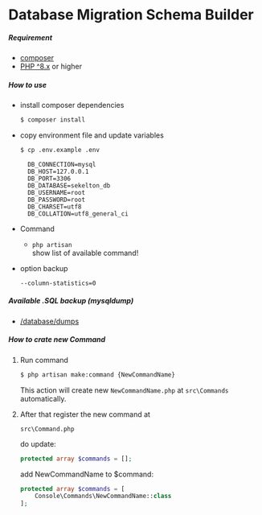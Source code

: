 # Database Migration Schema Builder

##### Requirement
- [composer](https://getcomposer.org/)
- [PHP ^8.x](https://www.php.net/downloads) or higher

##### How to use 

- install composer dependencies

    ```bash
    $ composer install
    ```

- copy environment file and update variables

    ```bash
    $ cp .env.example .env
    ```

        DB_CONNECTION=mysql
        DB_HOST=127.0.0.1
        DB_PORT=3306
        DB_DATABASE=sekelton_db
        DB_USERNAME=root
        DB_PASSWORD=root
        DB_CHARSET=utf8
        DB_COLLATION=utf8_general_ci

- Command
    - `php artisan `
      <br> show list of available command!

- option backup

  `--column-statistics=0`

##### Available .SQL backup (mysqldump)

- [/database/dumps](/database/dumps)

##### How to crate new Command

1. Run command 

    ```bash
    $ php artisan make:command {NewCommandName}
    ```
    
   This action will create new `NewCommandName.php` at `src\Commands` automatically.
  
2. After that register the new command at
    
    `src\Command.php`
    
    do update: 
    ```php
    protected array $commands = [];
    ```
   add NewCommandName to $command:
    ```php
    protected array $commands = [
        Console\Commands\NewCommandName::class
    ];
    ```
